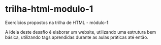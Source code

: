 # trilha-html-modulo-1
Exercícios propostos na trilha de HTML - módulo-1

A ideia deste desafio é elaborar um website, utilizando uma estrutura bem básica, utilizando tags aprendidas durante as aulas práticas até então.

